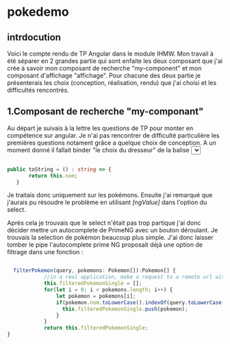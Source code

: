 # pokedemo

## intrdocution

Voici le compte rendu de TP Angular dans le module IHMW. Mon travail à été séparer en 2 grandes partie qui sont enfaite les deux composant que j'ai crée à savoir mon composant de recherche "my-component" et mon composant d'affichage "affichage". Pour chacune des deux partie je présenterais les choix (conception, réalisation, rendu) que j'ai choisi et les difficultés rencontrés.

## 1.Composant de recherche "my-componant"

Au départ je suivais à la lettre les questions de TP pour monter en compétence sur angular. Je n'ai pas rencontrer de difficulté particulière les premières questions notament grâce a quelque choix de conception. A un moment donné il fallait binder "le choix du dresseur" de la balise <select>. Pour me simplifier les choses j'ai décider de créer une fonction toString() dans ma classe pokémon :
 
 ```ts
 
public toString = () : string => {
        return this.nom;
    }
```

Je traitais donc uniquement sur les pokémons. Ensuite j'ai remarqué que j'aurais pu résoudre le problème en utilisant *[ngValue]* dans l'option du select.

Après cela je trouvais que le select n'était pas trop partique j'ai donc décider mettre un autocomplete de PrimeNG avec un bouton déroulant. Je trouvais la selection de pokémon beaucoup plus simple. J'ai donc laisser tomber le pipe l'autocomplete prime NG proposait déjà une option de filtrage dans une fonction :

```javascript

  filterPokemon(query, pokemons: Pokemon[]):Pokemon[] {
            //in a real application, make a request to a remote url with the query and return filtered results, for demo we filter at client side
            this.filteredPokemonSingle = [];
            for(let i = 0; i < pokemons.length; i++) {
                let pokemon = pokemons[i];
                if(pokemon.nom.toLowerCase().indexOf(query.toLowerCase()) == 0) {
                  this.filteredPokemonSingle.push(pokemon);
                }
            }
            return this.filteredPokemonSingle;
}

```
